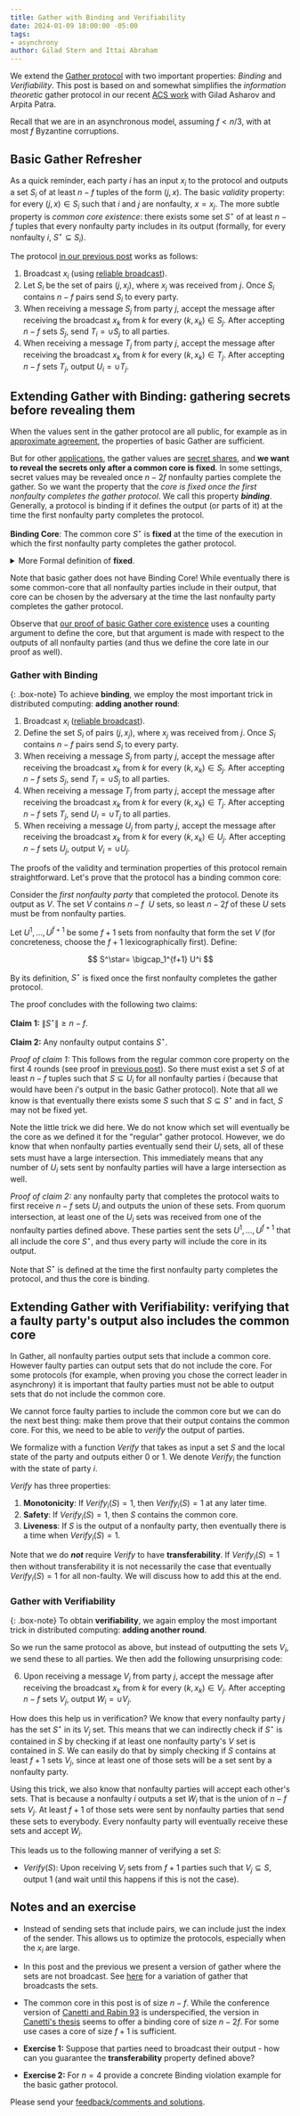 ```yaml
---
title: Gather with Binding and Verifiability
date: 2024-01-09 18:00:00 -05:00
tags:
- asynchrony
author: Gilad Stern and Ittai Abraham
---
```


We extend the [Gather protocol](https://decentralizedthoughts.github.io/2021-03-26-living-with-asynchrony-the-gather-protocol/) with two important properties: *Binding* and *Verifiability*. This post is based on and somewhat simplifies the *information theoretic* gather protocol in our recent [ACS work](https://eprint.iacr.org/2023/1130) with Gilad Asharov and Arpita Patra.

Recall that we are in an asynchronous model, assuming $f<n/3$, with at most $f$ Byzantine corruptions.

## Basic Gather Refresher

As a quick reminder, each party $i$ has an input $x_i$ to the protocol and outputs a set $S_i$ of at least $n-f$ tuples of the form $(j,x)$. The basic *validity* property: for every $(j,x)\in S_i$ such that $i$ and $j$ are nonfaulty, $x=x_j$. The more subtle property is *common core existence*: there exists some set $S^\star$ of at least $n-f$ tuples that every nonfaulty party includes in its output (formally, for every nonfaulty $i$, $S^\star \subseteq S_i$).

The protocol [in our previous post](https://decentralizedthoughts.github.io/2021-03-26-living-with-asynchrony-the-gather-protocol/) works as follows:

1. Broadcast $x_i$ (using [reliable broadcast](https://decentralizedthoughts.github.io/2020-09-19-living-with-asynchrony-brachas-reliable-broadcast/)).
2. Let $S_i$ be the set of pairs $(j,x_j)$, where $x_j$ was received from $j$. Once $S_i$ contains $n-f$ pairs send $S_i$ to every party.
3. When receiving a message $S_j$ from party $j$, accept the message after receiving the broadcast $x_k$ from $k$ for every $(k,x_k)\in S_j$. After accepting $n-f$ sets $S_j$, send $T_i=\cup S_j$ to all parties.
4. When receiving a message $T_j$ from party $j$, accept the message after receiving the broadcast $x_k$ from $k$ for every $(k,x_k)\in T_j$. After accepting $n-f$ sets $T_j$, output $U_i=\cup T_j$.

## Extending Gather with Binding: gathering secrets before revealing them

When the values sent in the gather protocol are all public, for example as in [approximate agreement](https://www.cs.huji.ac.il/w~ittaia/papers/AAD-OPODIS04.pdf), the properties of basic Gather are sufficient.

But for other [applications](https://arxiv.org/abs/2102.09041), the gather values are [secret shares](https://decentralizedthoughts.github.io/2020-07-17-polynomial-secret-sharing-and-the-lagrange-basis/), and **we want to reveal the secrets only after a common core is fixed**. In some settings, secret values may be revealed once $n-2f$ nonfaulty parties complete the gather. So we want the property that the *core is fixed once the first nonfaulty completes the gather protocol*. We call this property ***binding***. Generally, a protocol is binding if it defines the output (or parts of it) at the time the first nonfaulty party completes the protocol. 

**Binding Core**: The common core $S^\star$ is **fixed** at the time of the execution in which the first nonfaulty party completes the gather protocol. 

<details>

<summary>More Formal definition of <b>fixed</b>.</summary>

<b>Binding Core</b>: There exists an (efficient) extractor algorithm $X$ that takes the views of all nonfaulty parties and outputs a set $X(V)=S$ such that if $V^\star$ is the views of the nonfaulty at the time of the execution in which the first nonfaulty party completes the gather protocol then $X(V^\star)=S^\star$ and the output of any nonfaulty party contains $S^\star$.

</details>

Note that basic gather does not have Binding Core! While eventually there is some common-core that all nonfaulty parties include in their output, that core can be chosen by the adversary at the time the last nonfaulty party completes the gather protocol. 

Observe that [our proof of basic Gather core existence](https://decentralizedthoughts.github.io/2021-03-26-living-with-asynchrony-the-gather-protocol/) uses a counting argument to define the core, but that argument is made with respect to the outputs of all nonfaulty parties (and thus we define the core late in our proof as well).

### Gather with Binding

{: .box-note}
To achieve **binding**, we employ the most important trick in distributed computing: **adding another round**:

1. Broadcast $x_i$ ([reliable broadcast](https://decentralizedthoughts.github.io/2020-09-19-living-with-asynchrony-brachas-reliable-broadcast/)).
2. Define the set $S_i$ of pairs $(j,x_j)$, where $x_j$ was received from $j$. Once $S_i$ contains $n-f$ pairs send $S_i$ to every party.
3. When receiving a message $S_j$ from party $j$, accept the message after receiving the broadcast $x_k$ from $k$ for every $(k,x_k)\in S_j$. After accepting $n-f$ sets $S_j$, send $T_i=\cup S_j$ to all parties.
4. When receiving a message $T_j$ from party $j$, accept the message after receiving the broadcast $x_k$ from $k$ for every $(k,x_k)\in T_j$. After accepting $n-f$ sets $T_j$, send $U_i=\cup T_j$ to all parties.
5. When receiving a message $U_j$ from party $j$, accept the message after receiving the broadcast $x_k$ from $k$ for every $(k,x_k)\in U_j$. After accepting $n-f$ sets $U_j$, output $V_i=\cup U_j$.

The proofs of the validity and termination properties of this protocol remain straightforward. Let's prove that the protocol has a binding common core: 

Consider the *first nonfaulty party* that completed the protocol. Denote its output as $V$. The set $V$ contains $n{-}f~$ $U$ sets, so least $n{-}2f$ of these $U$ sets must be from nonfaulty parties.

Let $U^1,\dots,U^{f+1}$ be some $f+1$ sets from nonfaulty that form the set $V$ (for concreteness, choose the $f+1$ lexicographically first). Define:

$$
S^\star= \bigcap_1^{f+1} U^i
$$

By its definition, $S^\star$ is fixed once the first nonfaulty completes the gather protocol.

The proof concludes with the following two claims:

**Claim 1:** $\|S^\star \| \geq n-f$.

**Claim 2:** Any nonfaulty output contains $S^\star$.


*Proof of claim 1:* This follows from the regular common core property on the first 4 rounds (see proof in [previous post](https://decentralizedthoughts.github.io/2021-03-26-living-with-asynchrony-the-gather-protocol/)). So there must exist a set $S$ of at least $n-f$ tuples such that $S\subseteq U_i$ for all nonfaulty parties $i$ (because that would have been $i$'s output in the basic Gather protocol). Note that all we know is that eventually there exists some $S$ such that $S \subseteq S^\star$ and in fact, $S$ may not be fixed yet.

Note the little trick we did here. We do not know which set will eventually be the core as we defined it for the "regular" gather protocol. However, we do know that when nonfaulty parties eventually send their $U_i$ sets, all of these sets must have a large intersection. This immediately means that any number of $U_i$ sets sent by nonfaulty parties will have a large intersection as well.

*Proof of claim 2:* any nonfaulty party that completes the protocol waits to first receive $n-f$ sets $U_i$ and outputs the union of these sets. From quorum intersection, at least one of the $U_i$ sets was received from one of the nonfaulty parties defined above. These parties sent the sets $U^1,\dots, U^{f+1}$ that all include the core $S^\star$, and thus every party will include the core in its output.

Note that $S^\star$ is defined at the time the first nonfaulty party completes the protocol, and thus the core is binding.


## Extending Gather with Verifiability: verifying that a faulty party's output also includes the common core

In Gather, all nonfaulty parties output sets that include a common core. However faulty parties can output sets that do not include the core. For some protocols (for example, when proving you chose the correct leader in asynchrony) it is important that faulty parties must not be able to output sets that do not include the common core.

We cannot force faulty parties to include the common core but we can do the next best thing: make them prove that their output contains the common core. For this, we need to be able to *verify* the output of parties.

We formalize with a function $Verify$ that takes as input a set $S$ and the local state of the party and outputs either 0 or 1. We denote $Verify_i$ the function with the state of party $i$.

$Verify$ has three properties:

1. **Monotonicity**: If $Verify_i(S)=1$, then $Verify_i(S)=1$ at any later time.
2. **Safety**: If $Verify_i(S)=1$, then $S$ contains the common core.
3. **Liveness**: If $S$ is the output of a nonfaulty party, then eventually there is a time when $Verify_i(S)=1$.

Note that we do ***not*** require $Verify$ to have **transferability**. If $Verify_i(S)=1$ then without transferability it is not necessarily the case that eventually $Verify_i(S)=1$ for all non-faulty. We will discuss how to add this at the end.

### Gather with Verifiability

{: .box-note}
To obtain **verifiability**, we again employ the most important trick in distributed computing: **adding another round**.

So we run the same protocol as above, but instead of outputting the sets $V_i$, we send these to all parties. We then add the following unsurprising code:

6. Upon receiving a message $V_j$ from party $j$, accept the message after receiving the broadcast $x_k$ from $k$ for every $(k,x_k)\in V_j$. After accepting $n-f$ sets $V_j$, output $W_i=\cup V_j$.

How does this help us in verification? We know that every nonfaulty party $j$ has the set $S^\star$ in its $V_j$ set. This means that we can indirectly check if $S^\star$ is contained in $S$ by checking if at least one nonfaulty party's $V$ set is contained in $S$. We can easily do that by simply checking if $S$ contains at least $f+1$ sets $V_j$, since at least one of those sets will be a set sent by a nonfaulty party. 

Using this trick, we also know that nonfaulty parties will accept each other's sets. That is because a nonfaulty $i$ outputs a set $W_i$ that is the union of $n-f$ sets $V_j$. At least $f+1$ of those sets were sent by nonfaulty parties that send these sets to everybody. Every nonfaulty party will eventually receive these sets and accept $W_i$.  

This leads us to the following manner of verifying a set $S$:

* $Verify(S)$: Upon receiving $V_j$ sets from $f+1$ parties such that $V_j\subseteq S$, output 1 (and wait until this happens if this is not the case).

## Notes and an exercise 

* Instead of sending sets that include pairs, we can include just  the index of the sender. This allows us to optimize the protocols, especially when the $x_i$ are large.
* In this post and the previous we present a version of gather where the sets are not broadcast. See [here](https://arxiv.org/abs/2102.09041) for a variation of gather that broadcasts the sets. 
* The common core in this post is of size $n-f$. While the conference version of [Canetti and Rabin 93](https://dl.acm.org/doi/10.1145/167088.167105) is underspecified, the version in [Canetti's thesis](https://www.wisdom.weizmann.ac.il/~oded/ran-phd.html) seems to offer a binding core of size $n-2f$. For some use cases a core of size $f+1$ is sufficient.
  
* **Exercise 1:** Suppose that parties need to broadcast their output - how can you guarantee the **transferability** property defined above?
* **Exercise 2:** For $n=4$ provide a concrete Binding violation example for the basic gather protocol.


Please send your [feedback/comments and solutions](https://x.com/ittaia/status/1745031198114513231?s=20).